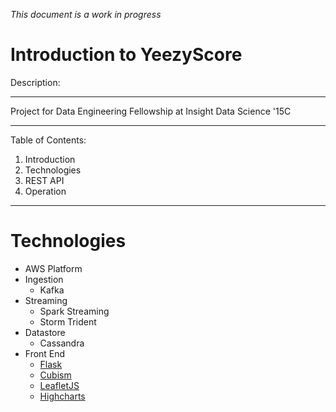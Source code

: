 *This document is a work in progress*

# Introduction to YeezyScore

Description: 

---
 
Project for Data Engineering Fellowship at Insight Data Science '15C

---

Table of Contents:

1. Introduction 
2. Technologies
3. REST API
4. Operation

---
# Technologies

* AWS Platform
* Ingestion
	* Kafka
* Streaming
    * Spark Streaming
    * Storm Trident
* Datastore
    * Cassandra
* Front End
	* [Flask](http://flask.pocoo.org/)
	* [Cubism](http://square.github.io/cubism/)
    * [LeafletJS](http://leafletjs.com)
    * [Highcharts](http://highcharts.com)
